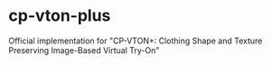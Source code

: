 # cp-vton-plus
Official implementation for "CP-VTON+: Clothing Shape and Texture Preserving Image-Based Virtual Try-On"
